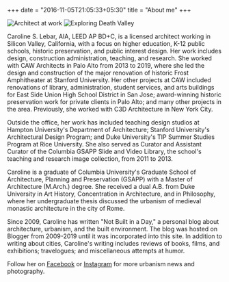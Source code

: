 +++
date = "2016-11-05T21:05:33+05:30"
title = "About me"
+++

![Architect at work][1]
![Exploring Death Valley][2]

Caroline S. Lebar, AIA, LEED AP BD+C, is a licensed architect working in Silicon Valley, California, with a focus on higher education, K-12 public schools, historic preservation, and public interest design.  Her work includes design, construction administration, teaching, and research.  She worked with CAW Architects in Palo Alto from 2013 to 2019, where she led the design and construction of the major renovation of historic Frost Amphitheater at Stanford University.  Her other projects at CAW included renovations of library, administration, student services, and arts buildings for East Side Union High School District in San Jose; award-winning historic preservation work for private clients in Palo Alto; and many other projects in the area.  Previously, she worked with C3D Architecture in New York City.

Outside the office, her work has included teaching design studios at Hampton University's Department of Architecture; Stanford University's Architectural Design Program; and Duke University's TIP Summer Studies Program at Rice University.  She also served as Curator and Assistant Curator of the Columbia GSAPP Slide and Video Library, the school's teaching and research image collection, from 2011 to 2013.

Caroline is a graduate of Columbia University's Graduate School of Architecture, Planning and Preservation (GSAPP) with a Master of Architecture (M.Arch.) degree.  She received a dual A.B. from Duke University in Art History, Concentration in Architecture, and in Philosophy, where her undergraduate thesis discussed the urbanism of medieval monastic architecture in the city of Rome.

Since 2009, Caroline has written "Not Built in a Day," a personal blog about architecture, urbanism, and the built environment.  The blog was hosted on Blogger from 2009-2019 until it was incorporated into this site.  In addition to writing about cities, Caroline's writing includes reviews of books, films, and exhibitions; travelogues; and miscellaneous attempts at humor.

Follow her on [Facebook](https://www.facebook.com/cslebar) or [Instagram](https://www.instagram.com/cslebar/) for more urbanism news and photography.

[1]: /img/about-2.jpg
[2]: /img/about-300.jpg
